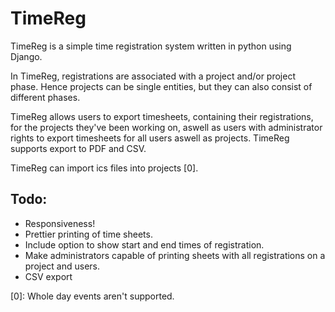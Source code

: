 TimeReg
=======
TimeReg is a simple time registration system written in python using Django.

In TimeReg, registrations are associated with a project and/or project phase.
Hence projects can be single entities, but they can also consist of different
phases.

TimeReg allows users to export timesheets, containing their registrations, for
the projects they've been working on, aswell as users with administrator rights
to export timesheets for all users aswell as projects. TimeReg supports export
to PDF and CSV.


TimeReg can import ics files into projects [0].


Todo:
-----
* Responsiveness!
* Prettier printing of time sheets.
* Include option to show start and end times of registration.
* Make administrators capable of printing sheets with all registrations on a project and users.
* CSV export

[0]: Whole day events aren't supported.
